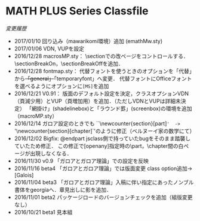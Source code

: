 # MATH PLUS Series Classfile

*変更履歴*

* 2017/01/10 回り込み（mawarikomi環境）追加 (emathMw.sty)
* 2017/01/06 VDN, VUPを設定
* 2016/12/28 macrosMP.sty： \sectionでの改ページをコントロールする．\sectionBreakOn，\sectionBreakOffを追加．
* 2016/12/28 fontmap.sty：
代替フォントを使うときのオプションを「代替」から~~「general」~~「temporaryfont」へ変更．
代替フォントにOfficeフォントを選べるようにオプションに`[MS]`を追加
* 2016/12/21 V0.91： 版面のデフォルト設定を決定，クラスオプションVDN（頁減少用）とVUP（頁増加用）を追加．（ただしVDNとVUPは詳細未決定）
「網掛け」(shadelinebox)と「ラウンド罫」(screenbox)の環境を追加（macroMP.sty）
* 2016/12/14
ガロア設定のときでも ``\newcounter{section}[part]`'  -> `'\newcounter{section}[chapter]`'のように修正（ベルヌーイ家の数学にて）
* 2016/12/02 Bigfix: \@endpart jsclass側で持っていたbugをそのまま踏襲していたため修正．
この修正で[openany]指定時の\part，\chapter間の白ページが出現しなくなる．
* 2016/11/30 v0.9  「ガロアとガロア理論」での設定を反映
* 2016/11/16 beta4 「ガロアとガロア理論」では版面変更 class option追加→ [Galois]
* 2016/11/04 beta3 「ガロアとガロア理論」入稿に伴い指定にあったノンブル書体をgeorgiaへ．章見出しに影を追加．
* 2016/11/01 beta2  パッケージロードのバージョンチェックを追加（組版変更なし）
* 2016/10/21 beta1  見本組
